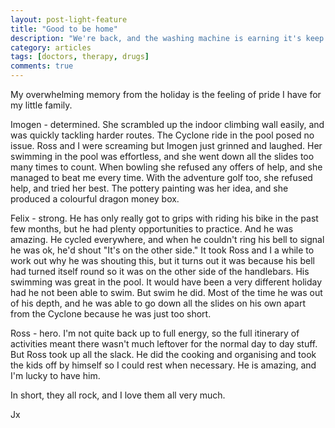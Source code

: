 ```yaml
---
layout: post-light-feature
title: "Good to be home"
description: "We're back, and the washing machine is earning it's keep!"
category: articles
tags: [doctors, therapy, drugs]
comments: true
---
```


My overwhelming memory from the holiday is the feeling of pride I have for my little family.

Imogen - determined.  She scrambled up the indoor climbing wall easily, and was quickly tackling harder routes.  The Cyclone ride in the pool posed no issue.  Ross and I were screaming but Imogen just grinned and laughed.  Her swimming in the pool was effortless, and she went down all the slides too many times to count.  When bowling she refused any offers of help, and she managed to beat me every time.  With the adventure golf too, she refused help, and tried her best.  The pottery painting was her idea, and she produced a colourful dragon money box.

Felix - strong.  He has only really got to grips with riding his bike in the past few months, but he had plenty opportunities to practice.  And he was amazing.  He cycled everywhere, and when he couldn't ring his bell to signal he was ok, he'd shout "It's on the other side."  It took Ross and I a while to work out why he was shouting this, but it turns out it was because his bell had turned itself round so it was on the other side of the handlebars.  His swimming was great in the pool.  It would have been a very different holiday had he not been able to swim.  But swim he did.  Most of the time he was out of his depth, and he was able to go down all the slides on his own apart from the Cyclone because he was just too short.

Ross - hero.  I'm not quite back up to full energy, so the full itinerary of activities meant there wasn't much leftover for the normal day to day stuff.  But Ross took up all the slack. He did the cooking and organising and took the kids off by himself so I could rest when necessary.  He is amazing, and I'm lucky to have him.

In short, they all rock, and I love them all very much.

Jx
